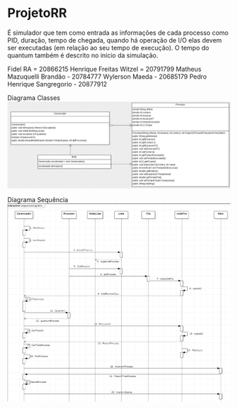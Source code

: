 # ProjetoRR
É simulador que tem como entrada as informações de cada processo como PID, duração, tempo de chegada, quando há operação de I/O  elas devem ser executadas (em relação ao seu tempo de execução). O tempo do quantum também é descrito no início da simulação.

Fidel RA = 20866215
Henrique Freitas Witzel = 20791799
Matheus Mazuquelli Brandão - 20784777
Wylerson Maeda - 20685179
Pedro Henrique Sangregorio - 20877912

Diagrama Classes
<img src="https://raw.githubusercontent.com/fideljcs/ProjetoRR/master/Diagramas/diagrama-classes.jpg"/>

Diagrama Sequência
<img src="https://raw.githubusercontent.com/fideljcs/ProjetoRR/master/Diagramas/Diagrama-sequencia.PNG"/>
